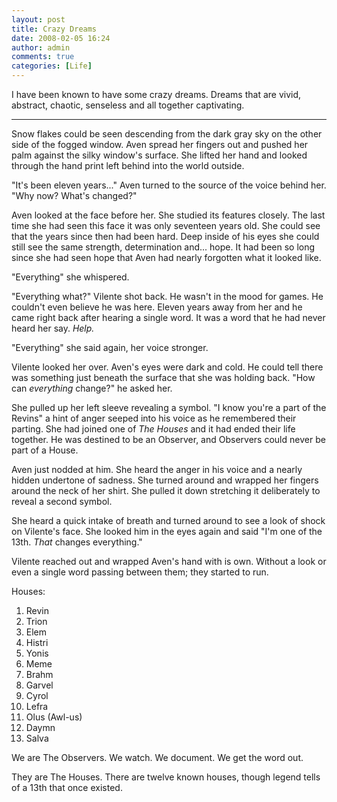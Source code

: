 ```yaml
---
layout: post
title: Crazy Dreams
date: 2008-02-05 16:24
author: admin
comments: true
categories: [Life]
---
```

I have been known to have some crazy dreams.  Dreams that are vivid, abstract, chaotic, senseless and all together captivating.

<hr />

Snow flakes could be seen descending from the dark gray sky on the other side of the fogged window.  Aven spread her fingers out and pushed her palm against the silky window's surface.  She lifted her hand and looked through the hand print left behind into the world outside.

"It's been eleven years..." Aven turned to the source of the voice behind her.  "Why now?  What's changed?"

Aven looked at the face before her.  She studied its features closely.  The last time she had seen this face it was only seventeen years old.  She could see that the years since then had been hard.  Deep inside of his eyes she could still see the same strength, determination and... hope.  It had been so long since she had seen hope that Aven had nearly forgotten what it looked like.

"Everything" she whispered.

"Everything what?" Vilente shot back.  He wasn't in the mood for games.  He couldn't even believe he was here.  Eleven years away from her and he came right back after hearing a single word.  It was a word that he had never heard her say.  <i>Help.</i>

"Everything" she said again, her voice stronger.

Vilente looked her over.  Aven's eyes were dark and cold.  He could tell there was something just beneath the surface that she was holding back.  "How can <i>everything</i> change?" he asked her.

She pulled up her left sleeve revealing a symbol.  "I know you're a part of the Revins" a hint of anger seeped into his voice as he remembered their parting.  She had joined one of <i>The Houses</i> and it had ended their life together.  He was destined to be an Observer, and Observers could never be part of a House.

Aven just nodded at him.  She heard the anger in his voice and a nearly hidden undertone of sadness.  She turned around and wrapped her fingers around the neck of her shirt.  She pulled it down stretching it deliberately to reveal a second symbol.

She heard a quick intake of breath and turned around to see a look of shock on Vilente's face.  She looked him in the eyes again and said "I'm one of the 13th.  <i>That</i> changes everything."

Vilente reached out and wrapped Aven's hand with is own.  Without a look or even a single word passing between them; they started to run.

Houses:
01) Revin
02) Trion
03) Elem
04) Histri
05) Yonis
06) Meme
07) Brahm
08) Garvel
09) Cyrol
10) Lefra
11) Olus (Awl-us)
12) Daymn
13) Salva


We are The Observers.  We watch.  We document.  We get the word out.

They are The Houses.  There are twelve known houses, though legend tells of a 13th that once existed.
